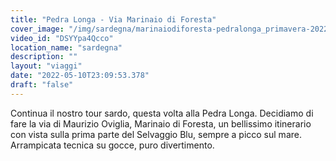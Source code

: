 ```yaml
---
title: "Pedra Longa - Via Marinaio di Foresta"
cover_image: "/img/sardegna/marinaiodiforesta-pedralonga_primavera-2022.jpg"
video_id: "DSYYpa4Qcco"
location_name: "sardegna"
description: ""
layout: "viaggi"
date: "2022-05-10T23:09:53.378"
draft: "false"
---
```


Continua il nostro tour sardo, questa volta alla Pedra Longa. Decidiamo di fare la via di Maurizio Oviglia, Marinaio di Foresta, un bellissimo itinerario con vista sulla prima parte del Selvaggio Blu, sempre a picco sul mare.
Arrampicata tecnica su gocce, puro divertimento.